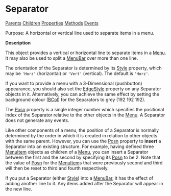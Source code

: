 




<h1 class="heading"><span class="name">Separator</span></h1>

[Parents](../ParentLists/Separator.htm) [Children](../ChildLists/Separator.htm) [Properties](../PropLists/Separator.htm) [Methods](../MethodLists/Separator.htm) [Events](../EventLists/Separator.htm)


Purpose: A horizontal or vertical line used to separate items in a menu.


**Description**


This object provides a vertical or horizontal line to separate items in a [Menu](menu.md). It may also be used to split a [MenuBar](menubar.md) over more than one line.



The orientation of the Separator is determined by its [Style](./style.md) property, which may be `'Horz'` (horizontal) or `'Vert'` (vertical). The default is `'Horz'`.


If you want to provide a menu with a 3-Dimensional (pushbutton) appearance, you should also set the [EdgeStyle](./edgestyle.md) property on any Separator objects in it. Alternatively, you can achieve the same effect by setting the background colour ([BCol](./bcol.md)) for the Separators to grey (192 192 192).


The [Posn](./posn.md) property is a single integer number which specifies the positional index of the Separator relative to the other objects in the [Menu](menu.md). A Separator does not generate any events.


Like other components of a menu, the position of a Separator is normally determined by the order in which it is created in relation to other objects with the same parent. However, you can use the [Posn](./posn.md) property to **insert** a Separator into an existing structure. For example, having defined three [MenuItem](menuitem.md) objects as children of a [Menu](menu.md), you can insert a Separator between the first and the second by specifying its [Posn](./posn.md) to be 2. Note that the value of [Posn](./posn.md) for the [MenuItem](menuitem.md)s that were previously second and third will then be reset to third and fourth respectively.


If you put a Separator (either [Style](./style.md)) into a [MenuBar](menubar.md), it has the effect of adding another line to it. Any items added after the Separator will appear in the new line.


